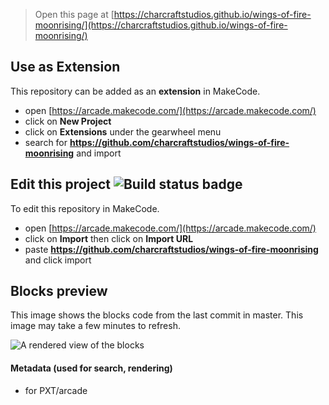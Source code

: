  


> Open this page at [https://charcraftstudios.github.io/wings-of-fire-moonrising/](https://charcraftstudios.github.io/wings-of-fire-moonrising/)

## Use as Extension

This repository can be added as an **extension** in MakeCode.

* open [https://arcade.makecode.com/](https://arcade.makecode.com/)
* click on **New Project**
* click on **Extensions** under the gearwheel menu
* search for **https://github.com/charcraftstudios/wings-of-fire-moonrising** and import

## Edit this project ![Build status badge](https://github.com/charcraftstudios/wings-of-fire-moonrising/workflows/MakeCode/badge.svg)

To edit this repository in MakeCode.

* open [https://arcade.makecode.com/](https://arcade.makecode.com/)
* click on **Import** then click on **Import URL**
* paste **https://github.com/charcraftstudios/wings-of-fire-moonrising** and click import

## Blocks preview

This image shows the blocks code from the last commit in master.
This image may take a few minutes to refresh.

![A rendered view of the blocks](https://github.com/charcraftstudios/wings-of-fire-moonrising/raw/master/.github/makecode/blocks.png)

#### Metadata (used for search, rendering)

* for PXT/arcade
<script src="https://makecode.com/gh-pages-embed.js"></script><script>makeCodeRender("{{ site.makecode.home_url }}", "{{ site.github.owner_name }}/{{ site.github.repository_name }}");</script>
